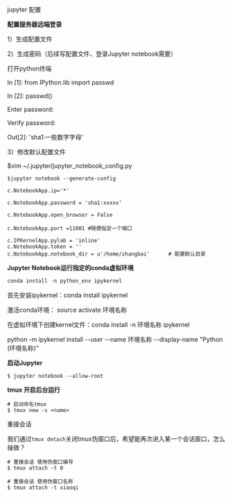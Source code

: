 



jupyter 配置

**配置服务器远端登录**

1）生成配置文件

2）生成密码（后续写配置文件、登录Jupyter notebook需要）

打开python终端

In [1]: from IPython.lib import passwd

In [2]: passwd()

Enter password:

Verify password:

Out[2]: 'sha1:一些数字字母'

3）修改默认配置文件

$vim ~/.jupyter/jupyter_notebook_config.py

```
$jupyter notebook --generate-config

c.NotebookApp.ip='*'

c.NotebookApp.password = 'sha1:xxxxx'

c.NotebookApp.open_browser = False

c.NotebookApp.port =11001 #随便指定一个端口

c.IPKernelApp.pylab = 'inline'
c.NotebookApp.token = ''
c.NotebookApp.notebook_dir = u'/home/zhangbai'		# 配置默认目录
```





**Jupyter Notebook运行指定的conda虚拟环境**

```python
conda install -n python_env ipykernel
```

首先安装ipykernel：conda install ipykernel

 激活conda环境： source activate 环境名称

在虚拟环境下创建kernel文件：conda install -n 环境名称 ipykernel

python -m ipykernel install --user --name 环境名称 --display-name "Python (环境名称)"



**启动Jupyter**

```
$ jupyter notebook --allow-root
```









**tmux 开启后台运行**

```text
# 启动命名tmux
$ tmux new -s <name>
```

重接会话

我们通过`tmux detach`关闭tmux伪窗口后，希望能再次进入某一个会话窗口，怎么操做？

```text
# 重接会话 使用伪窗口编号
$ tmux attach -t 0

# 重接会话 使用伪窗口名称
$ tmux attach -t xiaoqi
```
